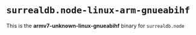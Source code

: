 # `surrealdb.node-linux-arm-gnueabihf`

This is the **armv7-unknown-linux-gnueabihf** binary for `surrealdb.node`
